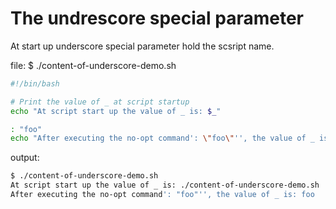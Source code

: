 # The undrescore special parameter

At start up underscore special parameter hold the scsript name. 


file: $ ./content-of-underscore-demo.sh

```bash
#!/bin/bash

# Print the value of _ at script startup
echo "At script start up the value of _ is: $_"

: "foo"
echo "After executing the no-opt command': \"foo\"'', the value of _ is: $_"
```



output: 

```bash
$ ./content-of-underscore-demo.sh
At script start up the value of _ is: ./content-of-underscore-demo.sh
After executing the no-opt command': "foo"'', the value of _ is: foo
```


